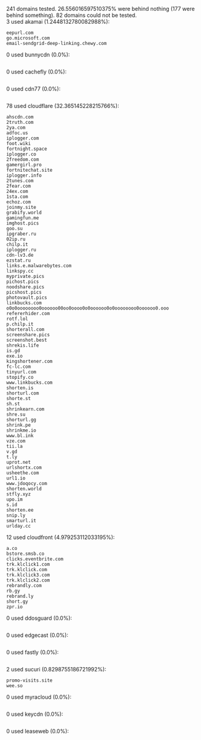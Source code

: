 241 domains tested. 26.556016597510375% were behind nothing (177 were behind something). 82 domains could not be tested.<br>
3 used akamai (1.2448132780082988%):
```
eepurl.com
go.microsoft.com
email-sendgrid-deep-linking.chewy.com
```

0 used bunnycdn (0.0%):
```

```

0 used cachefly (0.0%):
```

```

0 used cdn77 (0.0%):
```

```

78 used cloudflare (32.365145228215766%):
```
ahscdn.com
2truth.com
2ya.com
adfoc.us
iplogger.com
foot.wiki
fortnight.space
iplogger.co
2freedom.com
gamergirl.pro
fortnitechat.site
iplogger.info
2tunes.com
2fear.com
24ex.com
1sta.com
echoz.com
joinmy.site
grabify.world
gamingfun.me
imghost.pics
goo.su
ipgraber.ru
02ip.ru
chilp.it
iplogger.ru
cdn-lv3.de
ezstat.ru
links.e.malwarebytes.com
linkspy.cc
myprivate.pics
pichost.pics
noodshare.pics
picshost.pics
photovault.pics
linkbucks.com
o0o0oooooooo0oooooo00oo0oooo0o0oooooo0o0oooooooo0oooooo0.ooo
refererhider.com
rotf.lol
p.chilp.it
shorterall.com
screenshare.pics
screenshot.best
shrekis.life
is.gd
exe.io
kingshortener.com
fc-lc.com
tinyurl.com
stopify.co
www.linkbucks.com
shorten.is
shorturl.com
shorte.st
sh.st
shrinkearn.com
shre.su
shorturl.gg
shrink.pe
shrinkme.io
www.bl.ink
vze.com
tii.la
v.gd
t.ly
uprot.net
urlshortx.com
usheethe.com
url1.io
www.jdoqocy.com
shorten.world
stfly.xyz
upo.im
s.id
shorten.ee
snip.ly
smarturl.it
urlday.cc
```

12 used cloudfront (4.979253112033195%):
```
a.co
bstore.smsb.co
clicks.eventbrite.com
trk.klclick1.com
trk.klclick.com
trk.klclick3.com
trk.klclick2.com
rebrandly.com
rb.gy
rebrand.ly
short.gy
zpr.io
```

0 used ddosguard (0.0%):
```

```

0 used edgecast (0.0%):
```

```

0 used fastly (0.0%):
```

```

2 used sucuri (0.8298755186721992%):
```
promo-visits.site
wee.so
```

0 used myracloud (0.0%):
```

```

0 used keycdn (0.0%):
```

```

0 used leaseweb (0.0%):
```

```
